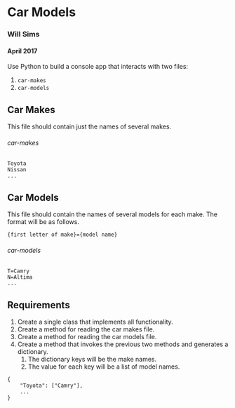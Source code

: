 # Car Models
### Will Sims
#### April 2017

Use Python to build a console app that interacts with two files:

1. `car-makes`
1. `car-models`

## Car Makes

This file should contain just the names of several makes.

###### car-makes

```
Toyota
Nissan
...
```

## Car Models

This file should contain the names of several models for each make. The format will be as follows.

```
{first letter of make}={model name}
```

###### car-models

```
T=Camry
N=Altima
...
```


## Requirements

1. Create a single class that implements all functionality.
1. Create a method for reading the car makes file.
1. Create a method for reading the car models file.
1. Create a method that invokes the previous two methods and generates a dictionary. 
    1. The dictionary keys will be the make names.
    1. The value for each key will be a list of model names.

```
{
    "Toyota": ["Camry"],
    ...
}
```